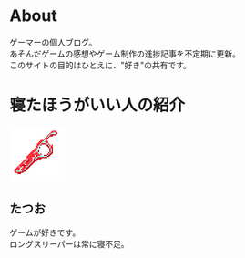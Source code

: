 # About
ゲーマーの個人ブログ。<br>
あそんだゲームの感想やゲーム制作の進捗記事を不定期に更新。<br>
このサイトの目的はひとえに、"好き"の共有です。

<h1 className="includemargintoph1" >寝たほうがいい人の紹介</h1>
<div className="d-flex flex-row align-start">
<img src="monad.png"></img>
<div className="d-flex flex-column align-start">

## たつお
<p>ゲームが好きです。<br>
ロングスリーパーは常に寝不足。</p>
</div>
</div>
